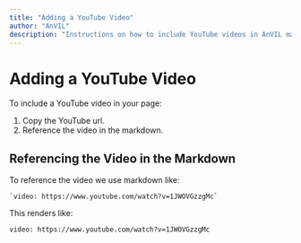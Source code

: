 ```yaml
---
title: "Adding a YouTube Video"
author: "AnVIL"
description: "Instructions on how to include YouTube videos in AnVIL markdown."
---
```


# Adding a YouTube Video

To include a YouTube video in your page:

1. Copy the YouTube url.
1. Reference the video in the markdown.

## Referencing the Video in the Markdown

To reference the video we use markdown like:

```
`video: https://www.youtube.com/watch?v=1JWOVGzzgMc`
```

This renders like:

`video: https://www.youtube.com/watch?v=1JWOVGzzgMc`
